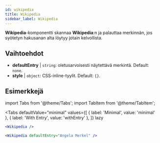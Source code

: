 ```yaml
---
id: wikipedia 
title: Wikipedia
sidebar_label: Wikipedia
---
```


**Wikipedia**-komponentti skannaa **Wikipedia**:n ja palauttaa merkinnän, jos syötetyn hakusanan alta löytyy jotain kelvollista.

## Vaihtoehdot

* __defaultEntry__ | `string`: oletusarvoisesti näytettävä merkintä. Default: `none`.
* __style__ | `object`: CSS-inline-tyylit. Default: `{}`.


## Esimerkkejä

import Tabs from '@theme/Tabs';
import TabItem from '@theme/TabItem';

<Tabs
    defaultValue="minimal"
    values={[
        { label: 'Minimal', value: 'minimal' },
        { label: 'With Entry', value: 'withEntry' },
    ]}
    lazy
>

<TabItem value="minimal">

```jsx live
<Wikipedia />
```

</TabItem>

<TabItem value="withEntry">

```jsx live
<Wikipedia defaultEntry="Angela Merkel" />
```

</TabItem>

</Tabs>
